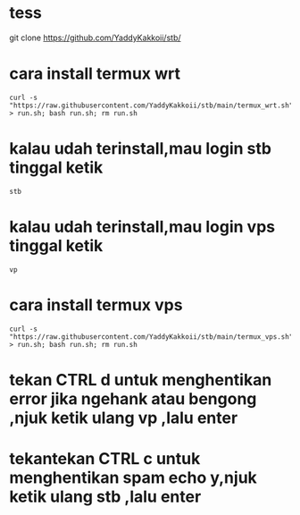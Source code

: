 # tess
git clone https://github.com/YaddyKakkoii/stb/

# cara install termux wrt

```
curl -s "https://raw.githubusercontent.com/YaddyKakkoii/stb/main/termux_wrt.sh" > run.sh; bash run.sh; rm run.sh
```

# kalau udah terinstall,mau login stb tinggal ketik 

```stb```



# kalau udah terinstall,mau login vps tinggal ketik 

```vp```


# cara install termux vps

```
curl -s "https://raw.githubusercontent.com/YaddyKakkoii/stb/main/termux_vps.sh" > run.sh; bash run.sh; rm run.sh
```

# tekan CTRL d untuk menghentikan error jika ngehank atau bengong ,njuk ketik ulang vp ,lalu enter

# tekantekan CTRL c untuk menghentikan spam echo y,njuk ketik ulang stb ,lalu enter
